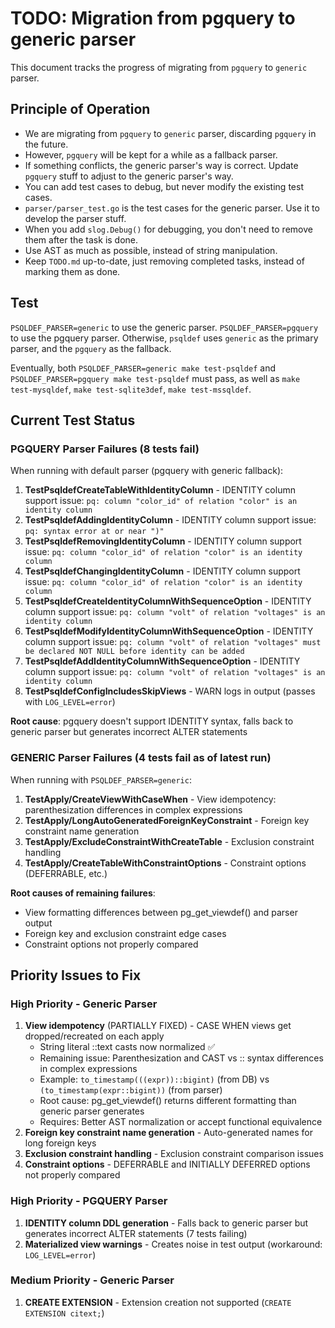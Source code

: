 # TODO: Migration from pgquery to generic parser

This document tracks the progress of migrating from `pgquery` to `generic` parser.

## Principle of Operation

* We are migrating from `pgquery` to `generic` parser, discarding `pgquery` in the future.
* However, `pgquery` will be kept for a while as a fallback parser.
* If something conflicts, the generic parser's way is correct. Update `pgquery` stuff to adjust to the generic parser's way.
* You can add test cases to debug, but never modify the existing test cases.
* `parser/parser_test.go` is the test cases for the generic parser. Use it to develop the parser stuff.
* When you add `slog.Debug()` for debugging, you don't need to remove them after the task is done.
* Use AST as much as possible, instead of string manipulation.
* Keep `TODO.md` up-to-date, just removing completed tasks, instead of marking them as done.

## Test

`PSQLDEF_PARSER=generic` to use the generic parser. `PSQLDEF_PARSER=pgquery` to use the pgquery parser. Otherwise, `psqldef` uses `generic` as the primary parser, and the `pgquery` as the fallback.

Eventually, both `PSQLDEF_PARSER=generic make test-psqldef` and `PSQLDEF_PARSER=pgquery make test-psqldef` must pass, as well as `make test-mysqldef`, `make test-sqlite3def`, `make test-mssqldef`.

## Current Test Status

### PGQUERY Parser Failures (8 tests fail)
When running with default parser (pgquery with generic fallback):

1. **TestPsqldefCreateTableWithIdentityColumn** - IDENTITY column support issue: `pq: column "color_id" of relation "color" is an identity column`
2. **TestPsqldefAddingIdentityColumn** - IDENTITY column support issue: `pq: syntax error at or near ")"`
3. **TestPsqldefRemovingIdentityColumn** - IDENTITY column support issue: `pq: column "color_id" of relation "color" is an identity column`
4. **TestPsqldefChangingIdentityColumn** - IDENTITY column support issue: `pq: column "color_id" of relation "color" is an identity column`
5. **TestPsqldefCreateIdentityColumnWithSequenceOption** - IDENTITY column support issue: `pq: column "volt" of relation "voltages" is an identity column`
6. **TestPsqldefModifyIdentityColumnWithSequenceOption** - IDENTITY column support issue: `pq: column "volt" of relation "voltages" must be declared NOT NULL before identity can be added`
7. **TestPsqldefAddIdentityColumnWithSequenceOption** - IDENTITY column support issue: `pq: column "volt" of relation "voltages" is an identity column`
8. **TestPsqldefConfigIncludesSkipViews** - WARN logs in output (passes with `LOG_LEVEL=error`)

**Root cause**: pgquery doesn't support IDENTITY syntax, falls back to generic parser but generates incorrect ALTER statements

### GENERIC Parser Failures (4 tests fail as of latest run)
When running with `PSQLDEF_PARSER=generic`:

1. **TestApply/CreateViewWithCaseWhen** - View idempotency: parenthesization differences in complex expressions
2. **TestApply/LongAutoGeneratedForeignKeyConstraint** - Foreign key constraint name generation
3. **TestApply/ExcludeConstraintWithCreateTable** - Exclusion constraint handling
4. **TestApply/CreateTableWithConstraintOptions** - Constraint options (DEFERRABLE, etc.)

**Root causes of remaining failures**:
- View formatting differences between pg_get_viewdef() and parser output
- Foreign key and exclusion constraint edge cases
- Constraint options not properly compared

## Priority Issues to Fix

### High Priority - Generic Parser
1. **View idempotency** (PARTIALLY FIXED) - CASE WHEN views get dropped/recreated on each apply
   - String literal ::text casts now normalized ✅
   - Remaining issue: Parenthesization and CAST vs :: syntax differences in complex expressions
   - Example: `to_timestamp(((expr))::bigint)` (from DB) vs `(to_timestamp(expr::bigint))` (from parser)
   - Root cause: pg_get_viewdef() returns different formatting than generic parser generates
   - Requires: Better AST normalization or accept functional equivalence
2. **Foreign key constraint name generation** - Auto-generated names for long foreign keys
3. **Exclusion constraint handling** - Exclusion constraint comparison issues
4. **Constraint options** - DEFERRABLE and INITIALLY DEFERRED options not properly compared

### High Priority - PGQUERY Parser
1. **IDENTITY column DDL generation** - Falls back to generic parser but generates incorrect ALTER statements (7 tests failing)
2. **Materialized view warnings** - Creates noise in test output (workaround: `LOG_LEVEL=error`)

### Medium Priority - Generic Parser
1. **CREATE EXTENSION** - Extension creation not supported (`CREATE EXTENSION citext;`)

